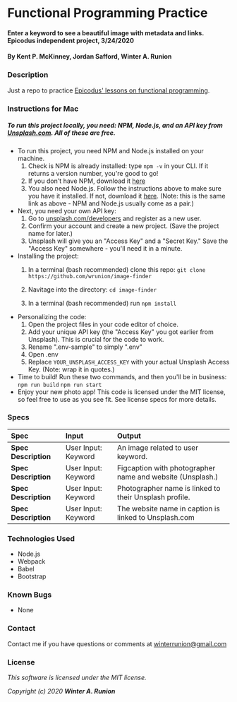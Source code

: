 <!-- Category: HTML/CSS/JS -->

# Functional Programming Practice 

#### Enter a keyword to see a beautiful image with metadata and links. Epicodus independent project, 3/24/2020

#### By **Kent P. McKinney, Jordan Safford, Winter A. Runion**

### Description
Just a repo to practice [Epicodus' lessons on functional programming](https://www.learnhowtoprogram.com/react-part-time-react-track/functional-programming-with-javascript-d29c6d11-ed51-4309-8e50-d55fa93281ec).

### Instructions for Mac
##### To run this project locally, you need: NPM, Node.js, and an API key from [Unsplash.com](https://unsplash.com/developers). All of these are free.

* To run this project, you need NPM and Node.js installed on your machine. 
    1. Check is NPM is already installed: type `npm -v` in your CLI. If it returns a version number, you're good to go!
    2. If you don't have NPM, download it [here](https://www.npmjs.com/get-npm)
    3. You also need Node.js. Follow the instructions above to make sure you have it installed. If not, download it [here](https://www.npmjs.com/get-npm). (Note: this is the same link as above - NPM and Node.js usually come as a pair.)
* Next, you need your own API key: 
    1. Go to [unsplash.com/developers](https://unsplash.com/developers) and register as a new user.
    2. Confirm your account and create a new project. (Save the project name for later.)
    3. Unsplash will give you an "Access Key" and a "Secret Key." Save the "Access Key" somewhere - you'll need it in a minute.
* Installing the project: 
    1. In a terminal (bash recommended) clone this repo: 
`git clone https://github.com/wrunion/image-finder`
    2. Navitage into the directory: `cd image-finder`

  3. In a terminal (bash recommended) run `npm install`
* Personalizing the code:
  1. Open the project files in your code editor of choice.
  2. Add your unique API key (the "Access Key" you got earlier from Unsplash). This is crucial for the code to work.
  3. Rename ".env-sample" to simply ".env" 
  4. Open .env
  5. Replace `YOUR_UNSPLASH_ACCESS_KEY` with your actual Unsplash Access Key. (Note: wrap it in quotes.)
* Time to build! Run these two commands, and then you'll be in business:
      `npm run build`
      `npm run start`
* Enjoy your new photo app! This code is licensed under the MIT license, so feel free to use as you see fit. See license specs for more details.

### Specs
| Spec | Input | Output |
| :-------------     | :------------- | :------------- |
| **Spec Description**  | User Input: Keyword | An image related to user keyword. |
| **Spec Description**  | User Input: Keyword | Figcaption with photographer name and website (Unsplash.) |
| **Spec Description**  | User Input: Keyword | Photographer name is linked to their Unsplash profile. |
| **Spec Description**  | User Input: Keyword | The website name in caption is linked to Unsplash.com |

### Technologies Used
* Node.js
* Webpack
* Babel
* Bootstrap

### Known Bugs
* None

### Contact

Contact me if you have questions or comments at winterrunion@gmail.com

### License
_This software is licensed under the MIT license._

_Copyright (c) 2020 **Winter A. Runion**_
